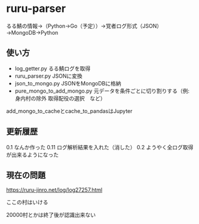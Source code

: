 # ruru-parser

るる鯖の情報→（Python→Go（予定））→覚者ログ形式（JSON）→MongoDB→Python

## 使い方

* log_getter.py  るる鯖ログを取得
* ruru_parser.py  JSONに変換
* json_to_mongo.py  JSONをMongoDBに格納
* pure_mongo_to_add_mongo.py  元データを条件ごとに切り割りする（例: 身内村の除外 取得配役の選択　など）

add_mongo_to_cacheとcache_to_pandasはJupyter

## 更新履歴

0.1 なんか作った
0.11 ログ解析結果を入れた（消した）
0.2 ようやく全ログ取得が出来るようになった


## 現在の問題

https://ruru-jinro.net/log/log27257.html

ここの村はいける

20000村とかは終了後が認識出来ない
